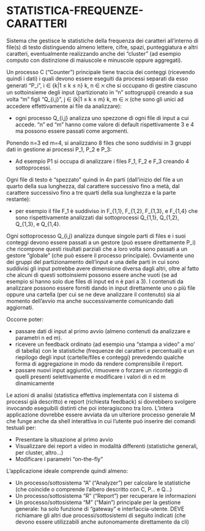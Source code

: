 # STATISTICA-FREQUENZE-CARATTERI
Sistema che gestisce le statistiche della frequenza dei caratteri all’interno di file(s) di testo distinguendo almeno lettere, cifre, spazi, punteggiatura e altri caratteri, eventualmente realizzando anche dei “cluster” (ad esempio computo con distinzione di maiuscole e minuscole oppure aggregati).

Un processo C (“Counter”) principale tiene traccia dei conteggi (ricevendo quindi i dati) i quali devono essere eseguiti da processi separati da esso generati “P_i”, i ∈ {k|1 ≤ k ≤ n} k, n ∈ ℵ che si occupano di gestire ciascuno un sottoinsieme degli input (partizionato in “n” sottogruppi) creando a sua volta “m” figli “Q_{i,j}”, j ∈ {k|1 ≤ k ≤ m} k, m ∈ ℵ (che sono gli unici ad accedere effettivamente ai file da analizzare):
  - ogni processo Q_{i,j} analizza uno spezzone di ogni file di input a cui accede. “n” ed “m” hanno come valore di default rispettivamente 3 e 4 ma possono essere passati come argomenti.

Ponendo n=3 ed m=4, si analizzano 8 files che sono suddivisi in 3 gruppi dati in gestione ai processi P_1, P_2 e P_3:
  - Ad esempio P1 si occupa di analizzare i files F_1, F_2 e F_3 creando 4 sottoprocessi.

Ogni file di testo è “spezzato” quindi in 4n parti (dall’inizio del file a un quarto della sua lunghezza, dal carattere successivo fino a metà, dal carattere successivo fino a tre quarti della sua lunghezza e la parte restante): 
  - per esempio il file F_1 è suddiviso in F_{1,1}, F_{1,2}, F_{1,3}, e F_{1,4} che sono rispettivamente analizzati dai sottoprocessi Q_{1,1}, Q_{1,2}, Q_{1,3}, e Q_{1,4}.

Ogni sottoprocesso Q_{i,j} analizza dunque singole parti di files e i suoi conteggi devono essere passati a un gestore (può essere direttamente P_i) che ricompone questi risultati parziali che a loro volta sono passati a un gestore “globale” (che può essere il processo principale).
Ovviamente uno dei gruppi del partizionamento dell’input e una delle parti in cui sono suddivisi gli input potrebbe avere dimensione diversa dagli altri, oltre al fatto che alcuni di questi sottoinsiemi possono essere anche vuoti (se ad esempio si hanno solo due files di input ed n è pari a 3). I contenuti da analizzare possono essere forniti dando in input direttamente uno o più file oppure una cartella (per cui se ne deve analizzare il contenuto) sia al momento dell’avvio ma anche successivamente comunicando dati aggiornati.

Occorre poter:
  - passare dati di input al primo avvio (almeno contenuti da analizzare e parametri n ed m).
  - ricevere un feedback ordinato (ad esempio una “stampa a video” a mo’ di tabella) con le statistiche (frequenze dei caratteri e percentuali) e un riepilogo degli input (cartelle/files e conteggi) prevedendo qualche forma di aggregazione in modo da rendere comprensibile il report.
  - passare nuovi input aggiuntivi, rimuovere o forzare un riconteggio di quelli presenti selettivamente e modificare i valori di n ed m dinamicamente
  
Le azioni di analisi (statistica effettiva implementata con il sistema di processi già descritto) e report (richiesta feedback) si dovrebbero svolgere invocando eseguibili distinti che poi interagiscono tra loro. L’intera applicazione dovrebbe essere avviata da un ulteriore processo generale M che funge anche da shell interattiva in cui l’utente può inserire dei comandi testuali per:
  - Presentare la situazione al primo avvio
  - Visualizzare dei report a video in modalità differenti (statistiche generali, per cluster, altro…)
  - Modificare i parametri “on-the-fly”

L’applicazione ideale comprende quindi almeno:
  - Un processo/sottosistema “A” (“Analyzer”) per calcolare le statistiche (che coincide o comprende l’albero descritto con C, P… e Q…)
  - Un processo/sottosistema “R” (“Report”) per recuperare le informazioni
  - Un processo/sottosistema “M” (“Main”) principale per la gestione generale: ha solo funzione di “gateway” e interfaccia-utente. DEVE richiamare gli altri due processi/sottosistemi di seguito indicati (che devono essere utilizzabili anche autonomamente direttamente da cli)
